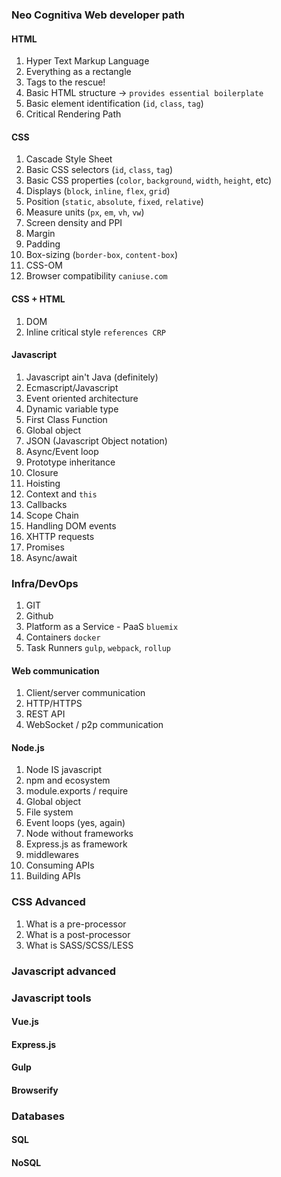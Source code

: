 ### Neo Cognitiva Web developer path

#### HTML

1. Hyper Text Markup Language
2. Everything as a rectangle
3. Tags to the rescue!
4. Basic HTML structure -> `provides essential boilerplate`
5. Basic element identification (`id`, `class`, `tag`)
6. Critical Rendering Path


#### CSS
1. Cascade Style Sheet
2. Basic CSS selectors (`id`, `class`, `tag`)
3. Basic CSS properties (`color`, `background`, `width`, `height`, etc)
4. Displays (`block`, `inline`, `flex`, `grid`)
5. Position (`static`,  `absolute`, `fixed`, `relative`)
6. Measure units (`px`, `em`, `vh`, `vw`)
7. Screen density and PPI
8. Margin
9. Padding
10. Box-sizing (`border-box`, `content-box`)
11. CSS-OM
12. Browser compatibility `caniuse.com`


#### CSS + HTML
1. DOM
2. Inline critical style `references CRP`


#### Javascript
1. Javascript ain't Java (definitely)
1. Ecmascript/Javascript
3. Event oriented architecture
1. Dynamic variable type
2. First Class Function
3. Global object
4. JSON (Javascript Object notation)
4. Async/Event loop
4. Prototype inheritance
1. Closure
2. Hoisting
3. Context and `this`
5. Callbacks
4. Scope Chain
5. Handling DOM events
1. XHTTP requests
2. Promises
3. Async/await


### Infra/DevOps
1. GIT
2. Github
4. Platform as a Service - PaaS `bluemix`
5. Containers `docker`
6. Task Runners `gulp`, `webpack`, `rollup`



#### Web communication
1. Client/server communication
2. HTTP/HTTPS
3. REST API
4. WebSocket / p2p communication


#### Node.js
1. Node IS javascript
2. npm and ecosystem
3. module.exports / require
2. Global object
3. File system
4. Event loops (yes, again)
5. Node without frameworks
6. Express.js as framework
7. middlewares
8. Consuming APIs
8. Building APIs


### CSS Advanced
1. What is a pre-processor
2. What is a post-processor
3. What is SASS/SCSS/LESS


### Javascript advanced



### Javascript tools
#### Vue.js
#### Express.js
#### Gulp
#### Browserify




### Databases
#### SQL
#### NoSQL